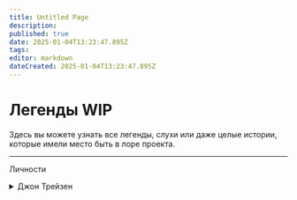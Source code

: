 ```yaml
---
title: Untitled Page
description: 
published: true
date: 2025-01-04T13:23:47.895Z
tags: 
editor: markdown
dateCreated: 2025-01-04T13:23:47.895Z
---
```


# Легенды WIP

Здесь вы можете узнать все легенды, слухи или даже целые истории, которые имели место быть в лоре проекта.

---
Личности
<details>
  <summary>Джон Трейзен</summary>
  
  По слухам, небезызвестный основатель одной из крупнейших корпорациий в галактике - NanoTrasen. Хоть его личность и является тайной для практически всего мира, немногие удтверждают, что знают истинниое лицо, имя и фамилию человека чья кампания подвернула под свою руку половину галактики млечного пути. Описывают его как абсолютно лысого старика с пышной седой бородой, он носит строгий корпоративный костюм и практически всегда находится в сопровождении элитной охраны.
  
  ## Изображения
  
  ![Изображение 1](image1.jpg)
  
  ![Изображение 2](image2.jpg)
</details>

